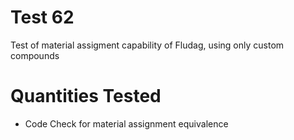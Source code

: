 Test 62
=====================
Test of material assigment capability of Fludag, using only custom compounds
           
Quantities Tested
=====================
* Code Check for material assignment equivalence